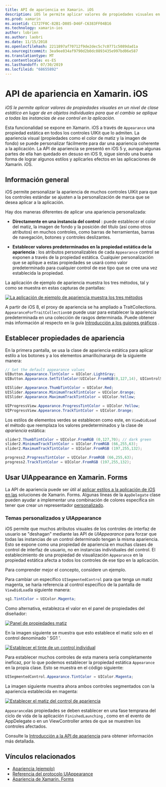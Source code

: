 ```yaml
---
title: API de apariencia en Xamarin. iOS
description: iOS le permite aplicar valores de propiedades visuales en un nivel de clase estático en lugar de en objetos individuales para que el cambio se aplique a todas las instancias de ese control en la aplicación.
ms.prod: xamarin
ms.assetid: C1727F0C-82B1-D085-D46F-C6383FF04B16
ms.technology: xamarin-ios
author: lobrien
ms.author: laobri
ms.date: 11/15/2018
ms.openlocfilehash: 2211897af70712f9de2dec5c7c0771c5089dad1a
ms.sourcegitcommit: 3ea9ee034af9790d2b0dc0893435e997bd06e587
ms.translationtype: MT
ms.contentlocale: es-ES
ms.lasthandoff: 07/30/2019
ms.locfileid: "68655892"
---
```

# <a name="appearance-api-in-xamarinios"></a>API de apariencia en Xamarin. iOS

_iOS le permite aplicar valores de propiedades visuales en un nivel de clase estático en lugar de en objetos individuales para que el cambio se aplique a todas las instancias de ese control en la aplicación._

Esta funcionalidad se expone en Xamarin. iOS a través de `Appearance` una propiedad estática en todos los controles UIKit que lo admiten. La apariencia visual (propiedades como el color de matiz y la imagen de fondo) se puede personalizar fácilmente para dar una apariencia coherente a la aplicación. La API de apariencia se presentó en iOS 5 y, aunque algunas partes de ella han quedado en desuso en iOS 9, sigue siendo una buena forma de lograr algunos estilos y aplicarles efectos en las aplicaciones de Xamarin. iOS.

## <a name="overview"></a>Información general

iOS permite personalizar la apariencia de muchos controles UIKit para que los controles estándar se ajusten a la personalización de marca que se desea aplicar a la aplicación.

Hay dos maneras diferentes de aplicar una apariencia personalizada:

- **Directamente en una instancia del control** : puede establecer el color del matiz, la imagen de fondo y la posición del título (así como otros atributos) en muchos controles, como barras de herramientas, barras de navegación, botones y controles deslizantes.

- **Establecer valores predeterminados en la propiedad estática de la apariencia** : los atributos personalizables de cada `Appearance` control se exponen a través de la propiedad estática. Cualquier personalización que se aplique a estas propiedades se usará como valor predeterminado para cualquier control de ese tipo que se cree una vez establecida la propiedad.

La aplicación de ejemplo de apariencia muestra los tres métodos, tal y como se muestra en estas capturas de pantallas:

[![](introduction-to-the-appearance-api-images/appearance01-sml.png "La aplicación de ejemplo de apariencia muestra los tres métodos")](introduction-to-the-appearance-api-images/appearance01.png#lightbox)

A partir de iOS 8, el proxy de apariencia se ha ampliado a TraitCollections.
 `AppearanceForTraitCollection`se puede usar para establecer la apariencia predeterminada en una colección de rasgos determinada. Puede obtener más información al respecto en la guía [Introducción a los guiones gráficos](~/ios/user-interface/storyboards/unified-storyboards.md) .

## <a name="setting-appearance-properties"></a>Establecer propiedades de apariencia

En la primera pantalla, se usa la clase de apariencia estática para aplicar estilo a los botones y a los elementos amarillo/naranja de la siguiente manera:

```csharp
// Set the default appearance values
UIButton.Appearance.TintColor = UIColor.LightGray;
UIButton.Appearance.SetTitleColor(UIColor.FromRGB(0,127,14), UIControlState.Normal);

UISlider.Appearance.ThumbTintColor = UIColor.Red;
UISlider.Appearance.MinimumTrackTintColor = UIColor.Orange;
UISlider.Appearance.MaximumTrackTintColor = UIColor.Yellow;

UIProgressView.Appearance.ProgressTintColor = UIColor.Yellow;
UIProgressView.Appearance.TrackTintColor = UIColor.Orange;
```

Los estilos de elementos verdes se establecen como este, en `ViewDidLoad` el método que reemplaza los valores predeterminados y la clase de *apariencia* estática:

```csharp
slider2.ThumbTintColor = UIColor.FromRGB (0,127,70); // dark green
slider2.MinimumTrackTintColor = UIColor.FromRGB (66,255,63);
slider2.MaximumTrackTintColor = UIColor.FromRGB (197,255,132);
```

```csharp
progress2.ProgressTintColor = UIColor.FromRGB (66,255,63);
progress2.TrackTintColor = UIColor.FromRGB (197,255,132);
```

## <a name="using-uiappearance-in-xamarinforms"></a>Usar UIAppearance en Xamarin. Forms

La API de apariencia puede ser útil al [aplicar estilos a la aplicación de iOS en las](~/xamarin-forms/platform/ios/formatting.md#uiappearance) soluciones de Xamarin. Forms. Algunas líneas de la `AppDelegate` clase pueden ayudar a implementar una combinación de colores específica sin tener que crear un representador [personalizado](~/xamarin-forms/app-fundamentals/custom-renderer/index.md).

### <a name="custom-themes-and-uiappearance"></a>Temas personalizados y UIAppearance

iOS permite que muchos atributos visuales de los controles de interfaz de usuario se "deshagan" mediante las API de *UIAppearance* para forzar que todas las instancias de un control determinado tengan la misma apariencia. Esto se expone como una propiedad de apariencia en muchas clases de control de interfaz de usuario, no en instancias individuales del control. El establecimiento de una propiedad de visualización `Appearance` en la propiedad estática afecta a todos los controles de ese tipo en la aplicación.

Para comprender mejor el concepto, considere un ejemplo.

Para cambiar un específico `UISegmentedControl` para que tenga un matiz magenta, se haría referencia al control específico de la pantalla de `ViewDidLoad`la siguiente manera:

```csharp
sg1.TintColor = UIColor.Magenta;
```

Como alternativa, establezca el valor en el panel de propiedades del diseñador:

[![](introduction-to-the-appearance-api-images/propertiespadtint.png "Panel de propiedades matiz")](introduction-to-the-appearance-api-images/propertiespadtint.png#lightbox)

En la imagen siguiente se muestra que esto establece el matiz solo en el control denominado ' SG1 '.

[![](introduction-to-the-appearance-api-images/image53.png "Establecer el tinte de un control individual")](introduction-to-the-appearance-api-images/image53.png#lightbox)

Para establecer muchos controles de esta manera sería completamente ineficaz, por lo que podemos establecer la propiedad estática `Appearance` en la propia clase. Esto se muestra en el código siguiente:

```csharp
UISegmentedControl.Appearance.TintColor = UIColor.Magenta;
```

La imagen siguiente muestra ahora ambos controles segmentados con la apariencia establecida en magenta:

[![](introduction-to-the-appearance-api-images/image54.png "Establecer el matiz del control de apariencia")](introduction-to-the-appearance-api-images/image54.png#lightbox)

`Appearance`las propiedades se deben establecer en una fase temprana del ciclo de vida de la aplicación `FinishedLaunching` , como en el evento de AppDelegate o en un ViewController antes de que se muestren los controles afectados.

Consulte la [Introducción a la API de apariencia](~/ios/user-interface/ios-ui/introduction-to-the-appearance-api.md) para obtener información más detallada.

## <a name="related-links"></a>Vínculos relacionados

- [Apariencia (ejemplo)](https://docs.microsoft.com/samples/xamarin/ios-samples/appearance)
- [Referencia del protocolo UIAppearance](https://developer.apple.com/library/ios/documentation/UIKit/Reference/UIAppearance_Protocol/)
- [Apariencia de Xamarin. Forms](~/xamarin-forms/platform/ios/formatting.md#uiappearance)

